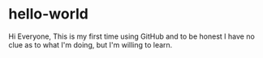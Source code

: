 # hello-world
Hi Everyone,
This is my first time using GitHub and to be honest I have no clue as to what I'm doing, but I'm willing to learn.
